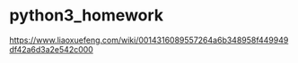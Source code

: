 # python3_homework

https://www.liaoxuefeng.com/wiki/0014316089557264a6b348958f449949df42a6d3a2e542c000
